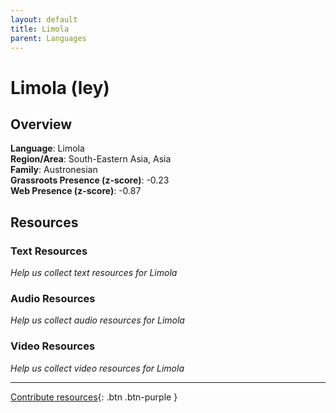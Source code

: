 ```yaml
---
layout: default
title: Limola
parent: Languages
---
```


# Limola (ley)

## Overview

**Language**: Limola  
**Region/Area**: South-Eastern Asia, Asia  
**Family**: Austronesian  
**Grassroots Presence (z-score)**: -0.23  
**Web Presence (z-score)**: -0.87  

## Resources

### Text Resources
*Help us collect text resources for Limola*

### Audio Resources
*Help us collect audio resources for Limola*

### Video Resources
*Help us collect video resources for Limola*

---

[Contribute resources](https://forms.office.com/e/1SfLJx3u1r){: .btn .btn-purple }
